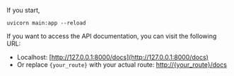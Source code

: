 If you start,

`uvicorn main:app --reload`

If you want to access the API documentation, you can visit the following URL:

- Localhost: [http://127.0.0.1:8000/docs](http://127.0.0.1:8000/docs)
- Or replace `{your_route}` with your actual route: [http://{your_route}/docs](http://{your_route}/docs)
